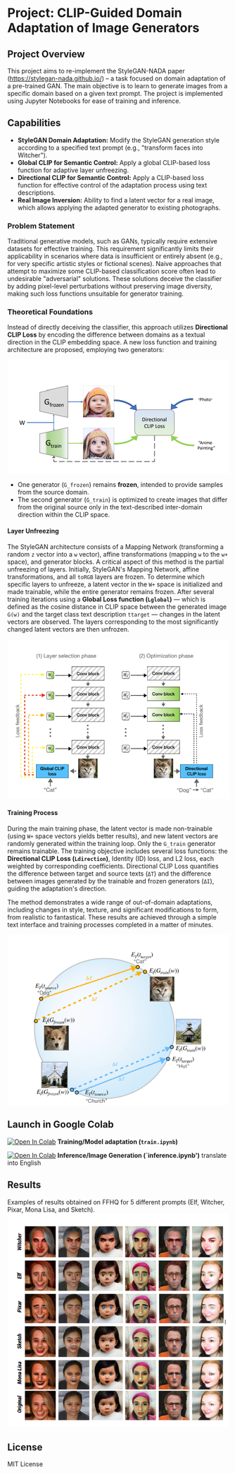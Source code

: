 # Project: CLIP-Guided Domain Adaptation of Image Generators

## Project Overview

This project aims to re-implement the StyleGAN-NADA paper (https://stylegan-nada.github.io/) – a task focused on domain adaptation of a pre-trained GAN. The main objective is to learn to generate images from a specific domain based on a given text prompt.
The project is implemented using Jupyter Notebooks for ease of training and inference.

## Capabilities
* **StyleGAN Domain Adaptation:** Modify the StyleGAN generation style according to a specified text prompt (e.g., "transform faces into Witcher").
* **Global CLIP for Semantic Control:** Apply a global CLIP-based loss function for adaptive layer unfreezing.
* **Directional CLIP for Semantic Control:** Apply a CLIP-based loss function for effective control of the adaptation process using text descriptions.
* **Real Image Inversion:** Ability to find a latent vector for a real image, which allows applying the adapted generator to existing photographs.

### Problem Statement

Traditional generative models, such as GANs, typically require extensive datasets for effective training. This requirement significantly limits their applicability in scenarios where data is insufficient or entirely absent (e.g., for very specific artistic styles or fictional scenes). Naive approaches that attempt to maximize some CLIP-based classification score often lead to undesirable "adversarial" solutions. These solutions deceive the classifier by adding pixel-level perturbations without preserving image diversity, making such loss functions unsuitable for generator training.

### Theoretical Foundations

Instead of directly deceiving the classifier, this approach utilizes **Directional CLIP Loss** by encoding the difference between domains as a textual direction in the CLIP embedding space. A new loss function and training architecture are proposed, employing two generators:

![Directional_CLIP_Loss](images/Directional_CLIP_Loss.png "Directional_CLIP_Loss")

* One generator (`G_frozen`) remains **frozen**, intended to provide samples from the source domain.
* The second generator (`G_train`) is optimized to create images that differ from the original source only in the text-described inter-domain direction within the CLIP space.

#### Layer Unfreezing

The StyleGAN architecture consists of a Mapping Network (transforming a random `z` vector into a `w` vector), affine transformations (mapping `w` to the `w+` space), and generator blocks. A critical aspect of this method is the partial unfreezing of layers. Initially, StyleGAN's Mapping Network, affine transformations, and all `toRGB` layers are frozen. To determine which specific layers to unfreeze, a latent vector in the `W+` space is initialized and made trainable, while the entire generator remains frozen. After several training iterations using a **Global Loss function (`Lglobal`)** — which is defined as the cosine distance in CLIP space between the generated image `G(w)` and the target class text description `ttarget` — changes in the latent vectors are observed. The layers corresponding to the most significantly changed latent vectors are then unfrozen.

![Freezing_Layers](images/Freezing_Layers.png "Freezing_Layers")

#### Training Process

During the main training phase, the latent vector is made non-trainable (using `W+` space vectors yields better results), and new latent vectors are randomly generated within the training loop. Only the `G_train` generator remains trainable. The training objective includes several loss functions: the **Directional CLIP Loss (`Ldirection`)**, Identity (ID) loss, and L2 loss, each weighted by corresponding coefficients. Directional CLIP Loss quantifies the difference between target and source texts (`ΔT`) and the difference between images generated by the trainable and frozen generators (`ΔI`), guiding the adaptation's direction.

The method demonstrates a wide range of out-of-domain adaptations, including changes in style, texture, and significant modifications to form, from realistic to fantastical. These results are achieved through a simple text interface and training processes completed in a matter of minutes.

![Directional_CLIP_Loss2](images/Directional_CLIP_Loss2.png "Directional_CLIP_Loss2")

## Launch in Google Colab
[![Open In Colab](https://colab.research.google.com/assets/colab-badge.svg)](https://colab.research.google.com/drive/1gE8pDv3hF0_0cF3VmHkNfby7rtrjgma0?usp=sharing )
**Training/Model adaptation (`train.ipynb`)**

[![Open In Colab](https://colab.research.google.com/assets/colab-badge.svg)](https://colab.research.google.com/drive/1f08g48Sgyh-4z3LhZdbQOMTTE4HiPyR1?usp=sharing)
**Inference/Image Generation (`inference.ipynb')** translate into English

## Results
Examples of results obtained on FFHQ for 5 different prompts (Elf, Witcher, Pixar, Mona Lisa, and Sketch).
![Examples of results on FFHQ for 5 different prompts (Elf, Witcher, Pixar, Mona Lisa, and Sketch)](images/Experiments.jpg "Generated images for various prompts")

## License
MIT License